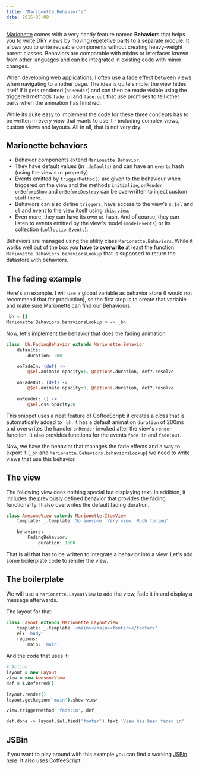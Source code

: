 ```yaml
---
title: "Marionette.Behavior's"
date: 2015-05-09
---
```


[Marionette](http://marionettejs.com) comes with a very handy feature named **Behavior**s that
helps you to write DRY views by moving repetetive parts to a separate module. It allows you to write reusable components without creating heavy-weight parent classes. Behaviors are comparable with mixins or interfaces known from other languages and can be integrated in existing code with minor changes.

When developing web applications, I often use a fade effect between views when navigating to another page. The idea is quite simple: the view hides itself if it gets rendered (`onRender`) and can then be made visible using the triggered methods `fade:in` and `fade:out` that use promises to tell other parts
when the animation has finished.

While its quite easy to implement the code for these three concepts has to be written in every view that wants to use it - including complex views, custom views and layouts. All in all, that is not very dry.

## Marionette behaviors

- Behavior components extend `Marionette.Behavior`.
- They have default values (in `.defaults`) and can have an `events` hash (using the view's `ui` property).
- Events emitted by `triggerMethod()` are given to the behaviour when triggered on the view and the methods `initialize`, `onRender`, `onBeforeShow` and `onBeforeDestroy` can be overwritten to inject custom stuff there.
- Behaviors can also define `triggers`, have access to the view's `$`, `$el` and `el` and event to the view itself using `this.view`.
- Even more, they can have its own `ui` hash. And of course, they can listen to events emitted by the view's model (`modelEvents`) or its collection (`collectionEvents`).

Behaviors are managed using the utility class `Marionette.Behaviors`. While it works well out of the box you **have to overwrite** at least the function `Marionette.Behaviors.behaviorsLookup` that is supposed to return the datastore with behaviors.

## The fading example

Here's an example.
I will use a global variable as behavior store (I would not recommend that for production), so the first step is to create that variable and make sure Marionette can find our Behaviours.

```coffee
_bh = {}
Marionette.Behaviors.behaviorsLookup = -> _bh
```

Now, let's implement the behavior that does the fading animation

```coffee
class _bh.FadingBehavior extends Marionette.Behavior
	defaults:
		duration: 200

	onFadeIn: (def) ->
		@$el.animate opacity:1, @options.duration, def?.resolve

	onFadeOut: (def) ->
		@$el.animate opacity:0, @options.duration, def?.resolve

	onRender: () ->
		@$el.css opacity:0
```

This snippet uses a neat feature of CoffeeScript: it creates a *class* that is automatically added to `_bh`. It has a default animation `duration` of 200ms and overwrites the handler `onRender` invoked after the view's `render` function. It also provides functions for the events `fade:in` and `fade:out`.

Now, we have the behavior that manages the fade effects and a way to export it (`_bh` and `Marionette.Behaviors.behaviorsLookup`) we need to write views that use this behavior.

## The view

The following view does nothing special but displaying text. In addition, it includes the previously defined behavior that provides the fading functionality. It also overwrites the default fading duration.

```coffee
class AwesomeView extends Marionette.ItemView
    template: _.template 'So awesome. Very view. Much fading'

    behaviors:
        FadingBehavior:
            duration: 1500
```

That is all that has to be written to integrate a behavior into a view.
Let's add some boilerplate code to render the view.

## The boilerplate

We will use a `Marionette.LayoutView` to add the view, fade it in and
display a message afterwards.

The layout for that:

```coffee
class Layout extends Marionette.LayoutView
    template: _.template '<main></main><footer></footer>'
    el: 'body'
    regions:
        main: 'main'
```

And the code that uses it:

```coffee
# Action
layout = new Layout
view = new AwesomeView
def = $.Deferred()

layout.render()
layout.getRegion('main').show view

view.triggerMethod 'fade:in', def

def.done -> layout.$el.find('footer').text 'View has been faded in'
```

## JSBin
If you want to play around with this example you can find a working
[JSBin here](http://jsbin.com/nurehu/1/edit?js,output). It also uses
CoffeeScript.